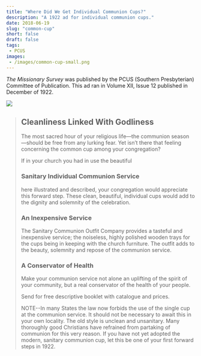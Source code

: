 ```yaml
---
title: "Where Did We Get Individual Communion Cups?"
description: "A 1922 ad for individual communion cups."
date: 2018-06-19
slug: "common-cup"
short: false
draft: false
tags:
 - PCUS
images:
 - /images/common-cup-small.png
---
```


_The Missionary Survey_ was published by the PCUS (Southern Presbyterian) Committee of Publication. This ad ran in Volume XII, Issue 12 published in December of 1922.

[![](/images/common-cup-small.png)](/images/common-cup-large.png)

> ## Cleanliness Linked With Godliness
>
> The most sacred hour of your religious life—the communion season —should be free from any lurking fear. Yet isn’t there that feeling concerning the common cup among your congregation?
>
> If in your church you had in use the beautiful
>
> ### Sanitary Individual Communion Service
>
> here illustrated and described, your congregation would appreciate this forward step. These clean, beautiful, individual cups would add to the dignity and solemnity of the celebration.
>
> ### An Inexpensive Service
>
> The Sanitary Communion Outfit Company provides a tasteful and inexpensive service; the noiseless, highly polished wooden trays for the cups being in keeping with the church furniture. The outfit adds to the beauty, solemnity and repose of the communion service.
>
> ### A Conservator of Health
>
> Make your communion service not alone an uplifting of the spirit of your community, but a real conservator of the health of your people.
>
> Send for free descriptive booklet with catalogue and prices.
>
> NOTE--In many States the law now forbids the use of the single cup at the communion service. It should not be necessary to await this in your own locality. The old style is unclean and unsanitary. Many thoroughly good Christians have refrained from partaking of communion for this very reason. If you have not yet adopted the modern, sanitary communion cup, let this be one of your first forward steps in 1922.
